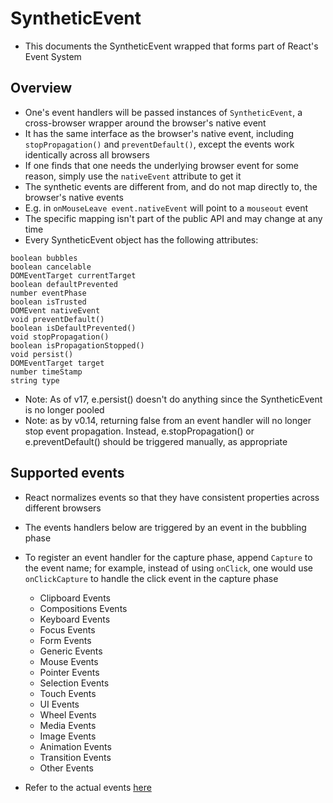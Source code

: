 # SyntheticEvent

- This documents the SyntheticEvent wrapped that forms part of React's Event System

## Overview

- One's event handlers will be passed instances of `SyntheticEvent`, a cross-browser wrapper around the browser's native event
- It has the same interface as the browser's native event, including `stopPropagation()` and `preventDefault()`, except the events work identically across all browsers
- If one finds that one needs the underlying browser event for some reason, simply use the `nativeEvent` attribute to get it
- The synthetic events are different from, and do not map directly to, the browser's native events
- E.g. in `onMouseLeave event.nativeEvent` will point to a `mouseout` event
- The specific mapping isn't part of the public API and may change at any time
- Every SyntheticEvent object has the following attributes:

```
boolean bubbles
boolean cancelable
DOMEventTarget currentTarget
boolean defaultPrevented
number eventPhase
boolean isTrusted
DOMEvent nativeEvent
void preventDefault()
boolean isDefaultPrevented()
void stopPropagation()
boolean isPropagationStopped()
void persist()
DOMEventTarget target
number timeStamp
string type
```

- Note: As of v17, e.persist() doesn't do anything since the SyntheticEvent is no longer pooled
- Note: as by v0.14, returning false from an event handler will no longer stop event propagation. Instead, e.stopPropagation() or e.preventDefault() should be triggered manually, as appropriate

## Supported events

- React normalizes events so that they have consistent properties across different browsers
- The events handlers below are triggered by an event in the bubbling phase
- To register an event handler for the capture phase, append `Capture` to the event name; for example, instead of using `onClick`, one would use `onClickCapture` to handle the click event in the capture phase
  - Clipboard Events
  - Compositions Events
  - Keyboard Events
  - Focus Events
  - Form Events
  - Generic Events
  - Mouse Events
  - Pointer Events
  - Selection Events
  - Touch Events
  - UI Events
  - Wheel Events
  - Media Events
  - Image Events
  - Animation Events
  - Transition Events
  - Other Events

- Refer to the actual events [here](https://reactjs.org/docs/events.html#reference)